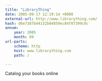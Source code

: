 ```yaml
---
title: "LibraryThing"
date: 2005-09-17 12:19:14 +0000
external-url: http://www.librarything.com/
hash: d6e7387b44132b04859ec84f07399c0c
annum:
    year: 2005
    month: 09
url-parts:
    scheme: http
    host: www.librarything.com
    path: /

---
```


Catalog your books online
